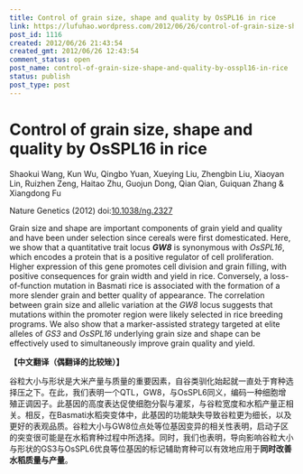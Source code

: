 ```yaml
---
title: Control of grain size, shape and quality by OsSPL16 in rice
link: https://lufuhao.wordpress.com/2012/06/26/control-of-grain-size-shape-and-quality-by-osspl16-in-rice/
post_id: 1116
created: 2012/06/26 21:43:54
created_gmt: 2012/06/26 12:43:54
comment_status: open
post_name: control-of-grain-size-shape-and-quality-by-osspl16-in-rice
status: publish
post_type: post
---
```


# Control of grain size, shape and quality by OsSPL16 in rice

Shaokui Wang, Kun Wu, Qingbo Yuan, Xueying Liu, Zhengbin Liu, Xiaoyan Lin, Ruizhen Zeng, Haitao Zhu, Guojun Dong, Qian Qian, Guiquan Zhang & Xiangdong Fu

Nature Genetics (2012) doi:[10.1038/ng.2327](http://dx.doi.org/10.1038/ng.2327)

Grain size and shape are important components of grain yield and quality and have been under selection since cereals were first domesticated. Here, we show that a quantitative trait locus _**GW8**_ is synonymous with _OsSPL16_, which encodes a protein that is a positive regulator of cell proliferation. Higher expression of this gene promotes cell division and grain filling, with positive consequences for grain width and yield in rice. Conversely, a loss-of-function mutation in Basmati rice is associated with the formation of a more slender grain and better quality of appearance. The correlation between grain size and allelic variation at the _GW8_ locus suggests that mutations within the promoter region were likely selected in rice breeding programs. We also show that a marker-assisted strategy targeted at elite alleles of _GS3_ and _OsSPL16_ underlying grain size and shape can be effectively used to simultaneously improve grain quality and yield. 

**【中文翻译（偶翻译的比较矬）】**

谷粒大小与形状是大米产量与质量的重要因素，自谷类驯化始起就一直处于育种选择压之下。在此，我们表明一个QTL，GW8，与OsSPL6同义，编码一种细胞增殖正调因子。此基因的高度表达促使细胞分裂与灌浆，与谷粒宽度和水稻产量正相关。相反，在Basmati水稻突变体中，此基因的功能缺失导致谷粒更为细长，以及更好的表观品质。谷粒大小与GW8位点处等位基因变异的相关性表明，启动子区的突变很可能是在水稻育种过程中所选择。同时，我们也表明，导向影响谷粒大小与形状的GS3与OsSPL6优良等位基因的标记辅助育种可以有效地应用于**同时改善水稻质量与产量**。
